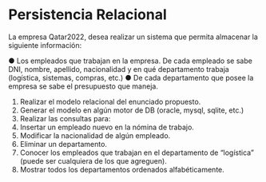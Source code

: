 # Persistencia Relacional

La empresa Qatar2022, desea realizar un sistema que permita almacenar la siguiente
información:

● Los empleados que trabajan en la empresa. De cada empleado se sabe DNI, nombre,
apellido, nacionalidad y en qué departamento trabaja (logística, sistemas, compras,
etc.)
● De cada departamento que posee la empresa se sabe el presupuesto que maneja.

1. Realizar el modelo relacional del enunciado propuesto.
2. Generar el modelo en algún motor de DB (oracle, mysql, sqlite, etc.)
3. Realizar las consultas para:
4. Insertar un empleado nuevo en la nómina de trabajo.
5. Modificar la nacionalidad de algún empleado.
6. Eliminar un departamento.
7. Conocer los empleados que trabajan en el departamento de “logística” (puede ser
cualquiera de los que agreguen).
8. Mostrar todos los departamentos ordenados alfabéticamente.
